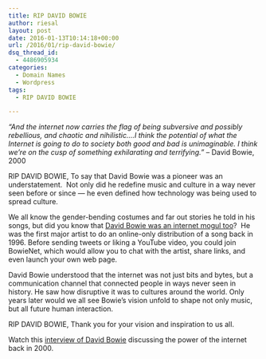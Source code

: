 ```yaml
---
title: RIP DAVID BOWIE
author: riesal
layout: post
date: 2016-01-13T10:14:18+00:00
url: /2016/01/rip-david-bowie/
dsq_thread_id:
  - 4486905934
categories:
  - Domain Names
  - Wordpress
tags:
  - RIP DAVID BOWIE

---
```

_“And the internet now carries the flag of being subversive and possibly rebellious, and chaotic and nihilistic….I think the potential of what the Internet is going to do to society both good and bad is unimaginable. I think we’re on the cusp of something exhilarating and terrifying.”_ – David Bowie, 2000<!--more-->

RIP DAVID BOWIE, To say that David Bowie was a pioneer was an understatement.  Not only did he redefine music and culture in a way never seen before or since — he even defined how technology was being used to spread culture.

We all know the gender-bending costumes and far out stories he told in his songs, but did you know that [David Bowie was an internet mogul too][1]?  He was the first major artist to do an online-only distribution of a song back in 1996. Before sending tweets or liking a YouTube video, you could join BowieNet, which would allow you to chat with the artist, share links, and even launch your own web page.

David Bowie understood that the internet was not just bits and bytes, but a communication channel that connected people in ways never seen in history. He saw how disruptive it was to cultures around the world. Only years later would we all see Bowie’s vision unfold to shape not only music, but all future human interaction.

RIP DAVID BOWIE, Thank you for your vision and inspiration to us all.

Watch this [interview of David Bowie][2] discussing the power of the internet back in 2000.

 [1]: http://www.theguardian.com/technology/2016/jan/11/david-bowie-bowienet-isp-internet
 [2]: https://www.facebook.com/FACTmagazine/videos/10153819928364687/